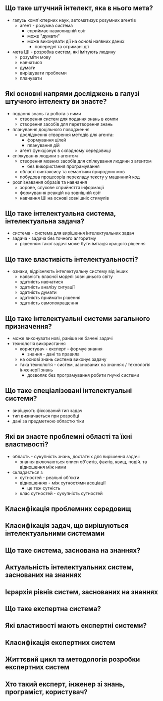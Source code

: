 ## Що таке штучний інтелект, яка в нього мета?

- галузь комп'ютерних наук, автоматизує розумних агентів
  - агент - розумна система
    - сприймає навколишній світ
    - може "думати"
    - може виконувати дії на основі наявних даних
      - попередні та отримані дії
- мета ШІ - розробка систем, які імітують людину
  - розуміти мову
  - навчатися
  - думати
  - вирішувати проблеми
  - планувати

## Які основні напрями досліджень в галузі штучного інтелекту ви знаєте?

- подання знань та робота з ними
  - створення систем для подання знань в компи
  - створення засобів для перетворення знань
- планування доцільного поводження
  - дослідження створення методів для агента:
    - формування цілей
    - планування дій
  - агент функціонує в складному середовищі
- спілкування людини з агентом
  - створення мовних засобів для спілкування людини з агентом
    - без використання програмування
  - області синтаксису та семантики природних мов
  - побудова процесорів перекладу тексту у машинний код
- розпізнавання образів та навчання
  - зорове, слухове сприйняття інформації
  - формування реакцій на зовнішній світ
  - навчання ШІ на основі зовнішніх стимулів

## Що таке інтелектуальна система, інтелектуальна задача?

- система - система для вирішення інтелектуальних задач
- задача - задача без точного алгоритму
  - рішенням такої задачі може бути імітація кращого рішення

## Що таке властивість інтелектуальності?

- ознаки, відрізняють інтелектуальну систему від інших
  - наявність власної моделі зовнішнього світу
  - здатність навчатися
  - здатність аналізу ситуації
  - здатність думати
  - здатність приймати рішення
  - здатність самопокращення

## Що таке інтелектуальні системи загального призначення?

- може виконувати нові, раніше не бачені задачі
- технологія використання
  - користувач - експерт - формує знання
    - знання - дані та правила
  - на основі знань система виконує задачу
  - така технологія - систем, заснованих на знаннях / технологія інженерії знань
    - дозволяє без програмування робити гнучкі системи

## Що таке спеціалізовані інтелектуальні системи?

- вирішують фіксований тип задач
- тип визначається при розробці
- дані за предметною областю тіки

## Які ви знаєте проблемні області та їхні властивості?

- область - сукупність знань, достатніх для вирішення задачі
  - знання включаються описи об'єктів, фактів, явищ, подій. та відношення між ними
- складається з
  - сутностей - реальні об'єкти
  - відношеннях - між сутностями асоціації
    - це теж сутність
  - клас сутностей - сукупність сутностей

## Класифікація проблемних середовищ

## Класифікація задач, що вирішуються інтелектуальними системами

## Що таке система, заснована на знаннях?

## Актуальність інтелектуальних систем, заснованих на знаннях

## Ієрархія рівнів систем, заснованих на знаннях

## Що таке експертна система?

## Які властивості мають експертні системи?

## Класифікація експертних систем

## Життєвий цикл та методологія розробки експертних систем

## Хто такий експерт, інженер зі знань, програміст, користувач?
